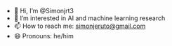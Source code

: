 - 👋 Hi, I’m @Simonjrt3
- 👀 I’m interested in AI and machine learning research
- 📫 How to reach me: simonjeruto@gmail.com
- 😄 Pronouns: he/him

<!---
Simonjrt3/Simonjrt3 is a ✨ special ✨ repository because its `README.md` (this file) appears on your GitHub profile.
You can click the Preview link to take a look at your changes.
--->
